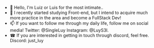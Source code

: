- 👋 Hello, I'm Luiz or Luis for the most intimate..
- 👀 I recently started studying Front-end, but I intend to acquire much more practice in the area and become a FullStack Dev!
- 📫 If you want to follow me through my daily life, follow me on social media! Twitter: @SingleLuy Instagram: @LuyS3l.
- ☎ If you are interested in getting in touch through discord, feel free. Discord: just_luy

<!---
LuySel/LuySel is a ✨ special ✨ repository because its `README.md` (this file) appears on your GitHub profile.
You can click the Preview link to take a look at your changes.
--->

